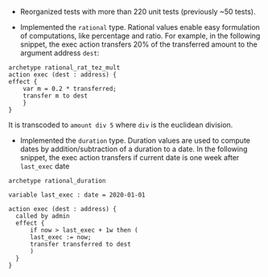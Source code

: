 - Reorganized tests with more than 220 unit tests (previously ~50 tests).

- Implemented the `rational` type. Rational values enable easy formulation of computations, like percentage and ratio. For example, in the following snippet, the exec action transfers 20% of the transferred amount to the argument address `dest`:

```
archetype rational_rat_tez_mult
action exec (dest : address) {
effect {
    var m = 0.2 * transferred;
    transfer m to dest
    }
}
```

It is transcoded to `amount div 5` where `div` is the euclidean division.

- Implemented the `duration` type. Duration values are used to compute dates by addition/subtraction of a duration to a date. In the following snippet, the exec action transfers if current date is one week after `last_exec` date

```
archetype rational_duration

variable last_exec : date = 2020-01-01

action exec (dest : address) {
  called by admin
  effect {
      if now > last_exec + 1w then (
      last_exec := now;
      transfer transferred to dest
      )
  }
}
```
